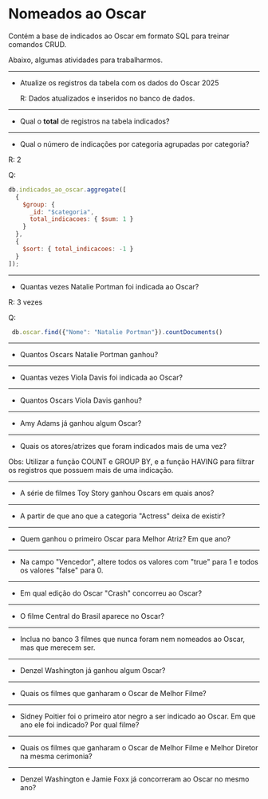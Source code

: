# Nomeados ao Oscar

Contém a base de indicados ao Oscar em formato SQL para treinar comandos CRUD. 

Abaixo, algumas atividades para trabalharmos.

--- 

* Atualize os registros da tabela com os dados do Oscar 2025
  
  R: Dados atualizados e inseridos no banco de dados.
  
---

* Qual o **total** de registros na tabela indicados?

---

* Qual o número de indicações por categoria agrupadas por categoria?

R: 2

Q:
```js
db.indicados_ao_oscar.aggregate([
  {
    $group: {
      _id: "$categoria",  
      total_indicacoes: { $sum: 1 }  
    }
  },
  {
    $sort: { total_indicacoes: -1 } 
  }
]);
```

---

* Quantas vezes Natalie Portman foi indicada ao Oscar?

R: 3 vezes

Q:
```js
 db.oscar.find({"Nome": "Natalie Portman"}).countDocuments()
```

---

* Quantos Oscars Natalie Portman ganhou?

---

* Quantas vezes Viola Davis foi indicada ao Oscar?

---

* Quantos Oscars Viola Davis ganhou?

---

* Amy Adams já ganhou algum Oscar?

---

* Quais os atores/atrizes que foram indicados mais de uma vez?

Obs: Utilizar a função COUNT e GROUP BY, e a função HAVING para filtrar os registros que possuem mais de uma indicação. 

---

* A série de filmes Toy Story ganhou Oscars em quais anos?

---

* A partir de que ano que a categoria "Actress" deixa de existir? 

---

* Quem ganhou o primeiro Oscar para Melhor Atriz? Em que ano?

---

* Na campo "Vencedor", altere todos os valores com "true" para 1 e todos os valores "false" para 0.

---

* Em qual edição do Oscar "Crash" concorreu ao Oscar?

---

* O filme Central do Brasil aparece no Oscar?

---

* Inclua no banco 3 filmes que nunca foram nem nomeados ao Oscar, mas que merecem ser. 

---

* Denzel Washington já ganhou algum Oscar?

---

* Quais os filmes que ganharam o Oscar de Melhor Filme?

---

* Sidney Poitier foi o primeiro ator negro a ser indicado ao Oscar. Em que ano ele foi indicado? Por qual filme?

---

* Quais os filmes que ganharam o Oscar de Melhor Filme e Melhor Diretor na mesma cerimonia?

---

* Denzel Washington e Jamie Foxx já concorreram ao Oscar no mesmo ano?
